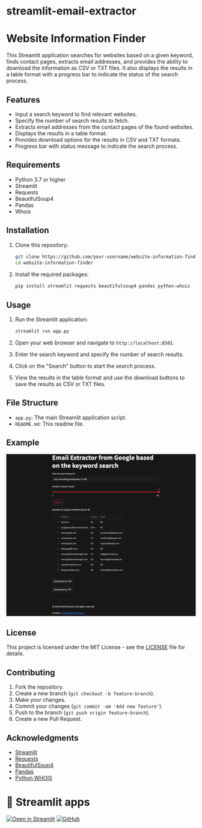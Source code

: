 # streamlit-email-extractor

# Website Information Finder

This Streamlit application searches for websites based on a given keyword, finds contact pages, extracts email addresses, and provides the ability to download the information as CSV or TXT files. It also displays the results in a table format with a progress bar to indicate the status of the search process.

## Features

- Input a search keyword to find relevant websites.
- Specify the number of search results to fetch.
- Extracts email addresses from the contact pages of the found websites.
- Displays the results in a table format.
- Provides download options for the results in CSV and TXT formats.
- Progress bar with status message to indicate the search process.

## Requirements

- Python 3.7 or higher
- Streamlit
- Requests
- BeautifulSoup4
- Pandas
- Whois

## Installation

1. Clone this repository:

    ```bash
    git clone https://github.com/your-username/website-information-finder.git
    cd website-information-finder
    ```

2. Install the required packages:

    ```bash
    pip install streamlit requests beautifulsoup4 pandas python-whois
    ```

## Usage

1. Run the Streamlit application:

    ```bash
    streamlit run app.py
    ```

2. Open your web browser and navigate to `http://localhost:8501`.

3. Enter the search keyword and specify the number of search results.

4. Click on the "Search" button to start the search process.

5. View the results in the table format and use the download buttons to save the results as CSV or TXT files.

## File Structure

- `app.py`: The main Streamlit application script.
- `README.md`: This readme file.

## Example

![Example Screenshot](screenshot.png)

## License

This project is licensed under the MIT License - see the [LICENSE](LICENSE) file for details.

## Contributing

1. Fork the repository.
2. Create a new branch (`git checkout -b feature-branch`).
3. Make your changes.
4. Commit your changes (`git commit -am 'Add new feature'`).
5. Push to the branch (`git push origin feature-branch`).
6. Create a new Pull Request.

## Acknowledgments

- [Streamlit](https://streamlit.io/)
- [Requests](https://docs.python-requests.org/en/master/)
- [BeautifulSoup4](https://www.crummy.com/software/BeautifulSoup/)
- [Pandas](https://pandas.pydata.org/)
- [Python WHOIS](https://pypi.org/project/python-whois/)


# 🎉 Streamlit apps

[![Open in Streamlit][share_badge]][share_link] [![GitHub][github_badge]][github_link]

[share_badge]: https://static.streamlit.io/badges/streamlit_badge_black_white.svg
[share_link]: https://app-email-extractor-46xeatrgbysajy6xtsuoca.streamlit.app/

[github_badge]: https://badgen.net/badge/icon/GitHub?icon=github&color=black&label
[github_link]: https://github.com/renuraj18/streamlit-email-extractor.git
